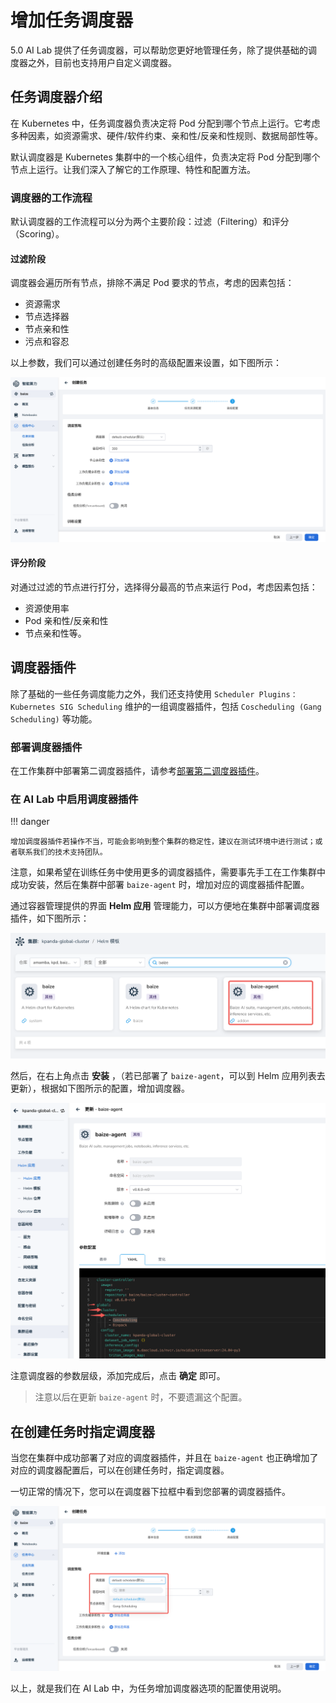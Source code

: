 # 增加任务调度器

5.0 AI Lab 提供了任务调度器，可以帮助您更好地管理任务，除了提供基础的调度器之外，目前也支持用户自定义调度器。

## 任务调度器介绍

在 Kubernetes 中，任务调度器负责决定将 Pod 分配到哪个节点上运行。它考虑多种因素，如资源需求、硬件/软件约束、亲和性/反亲和性规则、数据局部性等。

默认调度器是 Kubernetes 集群中的一个核心组件，负责决定将 Pod 分配到哪个节点上运行。让我们深入了解它的工作原理、特性和配置方法。

### 调度器的工作流程

默认调度器的工作流程可以分为两个主要阶段：过滤（Filtering）和评分（Scoring）。

#### 过滤阶段

调度器会遍历所有节点，排除不满足 Pod 要求的节点，考虑的因素包括：

- 资源需求
- 节点选择器
- 节点亲和性
- 污点和容忍

以上参数，我们可以通过创建任务时的高级配置来设置，如下图所示：

![scheduler01](./images/scheduler01.png)

#### 评分阶段

对通过过滤的节点进行打分，选择得分最高的节点来运行 Pod，考虑因素包括：

- 资源使用率
- Pod 亲和性/反亲和性
- 节点亲和性等。

## 调度器插件

除了基础的一些任务调度能力之外，我们还支持使用 `Scheduler Plugins：Kubernetes SIG Scheduling`
维护的一组调度器插件，包括 `Coscheduling (Gang Scheduling)` 等功能。

### 部署调度器插件

在工作集群中部署第二调度器插件，请参考[部署第二调度器插件](../../kpanda/clusters/cluster-scheduler-plugin.md)。

### 在 AI Lab 中启用调度器插件

!!! danger

    增加调度器插件若操作不当，可能会影响到整个集群的稳定性，建议在测试环境中进行测试；或者联系我们的技术支持团队。

注意，如果希望在训练任务中使用更多的调度器插件，需要事先手工在工作集群中成功安装，然后在集群中部署 `baize-agent` 时，增加对应的调度器插件配置。

通过容器管理提供的界面 **Helm 应用** 管理能力，可以方便地在集群中部署调度器插件，如下图所示：

![scheduler03](./images/scheduler03.png)

然后，在右上角点击 **安装** ，（若已部署了 `baize-agent`，可以到 Helm 应用列表去更新），根据如下图所示的配置，增加调度器。

![scheduler02](./images/scheduler02.png)

注意调度器的参数层级，添加完成后，点击 **确定** 即可。

> 注意以后在更新 `baize-agent` 时，不要遗漏这个配置。

## 在创建任务时指定调度器

当您在集群中成功部署了对应的调度器插件，并且在 `baize-agent` 也正确增加了对应的调度器配置后，可以在创建任务时，指定调度器。

一切正常的情况下，您可以在调度器下拉框中看到您部署的调度器插件。

![scheduler04](./images/scheduler04.png)

以上，就是我们在 AI Lab 中，为任务增加调度器选项的配置使用说明。
